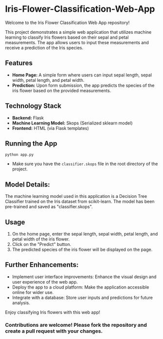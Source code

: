 # Iris-Flower-Classification-Web-App

Welcome to the Iris Flower Classification Web App repository!

This project demonstrates a simple web application that utilizes machine learning to classify Iris flowers based on their sepal and petal measurements. The app allows users to input these measurements and receive a prediction of the Iris species.

## Features

- **Home Page:** A simple form where users can input sepal length, sepal width, petal length, and petal width.
- **Prediction:** Upon form submission, the app predicts the species of the iris flower based on the provided measurements.

## Technology Stack

- **Backend:** Flask
- **Machine Learning Model:** Skops (Serialized sklearn model)
- **Frontend:** HTML (via Flask templates)

## Running the App

```
python app.py
```

- Make sure you have the `classifier.skops` file in the root directory of the project.

## Model Details:

The machine learning model used in this application is a Decision Tree Classifier trained on the Iris dataset from scikit-learn. The model has been pre-trained and saved as "classifier.skops".

## Usage

1) On the home page, enter the sepal length, sepal width, petal length, and petal width of the iris flower.
2) Click on the "Predict" button.
3) The predicted species of the iris flower will be displayed on the page.


## Further Enhancements:

- Implement user interface improvements: Enhance the visual design and user experience of the web app.
- Deploy the app to a cloud platform: Make the application accessible online for wider use.
- Integrate with a database: Store user inputs and predictions for future analysis.

Enjoy classifying Iris flowers with this web app!

### **Contributions are welcome! Please fork the repository and create a pull request with your changes.**
